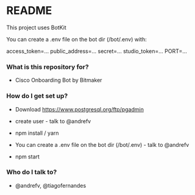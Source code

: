 # README #

This project uses BotKit

You can create a .env file on the bot dir (/bot/.env) with:

access_token=...
public_address=...
secret=...
studio_token=...
PORT=...


### What is this repository for? ###

* Cisco Onboarding Bot by Bitmaker

### How do I get set up? ###

* Download https://www.postgresql.org/ftp/pgadmin 
* create user - talk to @andrefv

* npm install / yarn
* You can create a .env file on the bot dir (/bot/.env) - talk to @andrefv
* npm start

### Who do I talk to? ###

* @andrefv, @tiagofernandes